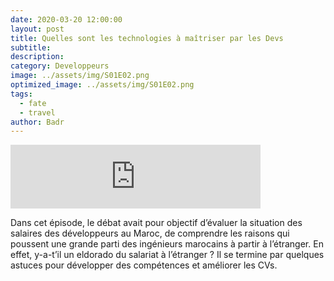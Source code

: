```yaml
---
date: 2020-03-20 12:00:00
layout: post
title: Quelles sont les technologies à maîtriser par les Devs
subtitle: 
description: 
category: Developpeurs
image: ../assets/img/S01E02.png
optimized_image: ../assets/img/S01E02.png
tags:
  - fate
  - travel
author: Badr
---
```


<iframe src="https://anchor.fm/devcastma/embed/episodes/S01E01--Le-salaire-des-dveloppeurs-au-Maroc-eavai9" height="102px" width="400px" frameborder="0" scrolling="no"></iframe>

Dans cet épisode, le débat avait pour objectif d’évaluer la situation des salaires des développeurs au Maroc, de comprendre les raisons qui poussent une grande parti des ingénieurs marocains à partir à l’étranger. En effet, y-a-t’il un eldorado du salariat à l’étranger ? Il se termine par quelques astuces pour développer des compétences et améliorer les CVs.



